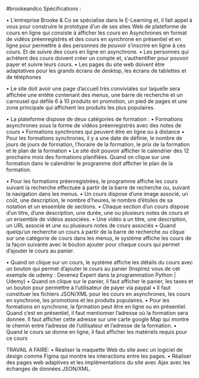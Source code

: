 #brookeandco
Spécifications :

• L’entreprise Brooke & Co se spécialise dans le E-Learning et,
  il fait appel à vous pour construire le prototype d’un de ses sites Web de
  plateforme de cours en ligne qui consiste à afficher les cours en Asynchrones 
  en format de vidéos préenregistrés et des cours en synchrone en présentiel et en ligne pour permettre à des personnes de pouvoir s’inscrire en ligne à ces cours. 
  Et de suivre des cours en ligne en asynchrone.
• Les personnes qui achètent des cours doivent créer un compte et,
  s’authentifier pour pouvoir payer et suivre leurs cours.
• Les pages du site web doivent être adaptatives pour les grands écrans
  de desktop, les écrans de tablettes et de téléphones

• Le site doit avoir une page d’accueil très conviviales sur laquelle sera
  affichée une entête contenant des menus, une barre de recherche et
  un carrousel qui défile 6 à 10 produits en promotion, un pied de
  pages et une zone principale qui affichent les produits les plus
  populaires.

• La plateforme dispose de deux catégories de formation :
    • Formations asynchrones sous la forme de vidéos préenregistrés avec des
      notes de cours
    • Formations synchrones qui peuvent être en ligne ou à distance
    • Pour les formations synchrones, il y a une date de définie, le nombre de jours
      de jours de formation, l’horaire de la formation, le prix de la formation et le
      plan de la formation
    • Le site doit pouvoir afficher le calendrier des 12 prochains mois des
      formations planifiées. Quand on clique sur une formation dans le calendrier le
      programme doit afficher le plan de la formation.

• Pour les formations préenregistrées, le programme affiche les cours 
  suivant la recherche effectuée à partir de la barre de recherche ou,
  suivant la navigation dans les menus.
• Un cours dispose d’une image associé, un coût, une description, le nombre
  d’heures, le nombre d’étoiles de sa notation et un ensemble de sections.
• Chaque section d’un cours dispose d’un titre, d’une description, une durée,
  une ou plusieurs notes de cours et un ensemble de vidéos associées.
• Une vidéo a un titre, une description, un URL associé et une ou plusieurs
  notes de cours associés
• Quand quelqu’un recherche un cours à partir de la barre de recherche ou
  clique sur une catégorie de cours dans les menus, le système affiche les
  cours de la façon suivante avec le bouton ajouter pour chaque cours qui
  permet d’ajouter le cours au panier.

• Quand on clique sur un cours, le système affiche les détails du cours avec un
  bouton qui permet d’ajouter le cours au panier (Inspirez vous de cet exemple de
  udemy : Devenez Expert dans la programmation Python | Udemy)
• Quand on clique sur le panier, il faut afficher le panier, les taxes et un bouton
  pour permettre à l’utilisateur de payer via paypal
• Il faut constituer les fichiers JSON/XML pour les cours en asynchrones, les cours
  en synchrone, les promotions et les produits populaires.
• Pour les formations en synchrone, la fprmation peut être en ligne ou en
  présentiel. Quand c’est en présentiel, il faut mentionner l’adresse où la formation
  sera donnée. Il faut afficher cette adresse sur une carte google Map qui montre le
  chemin entre l’adresse de l’utilisateur et l’adresse de la formation.
• Quand le cours se donne en ligne, il faut afficher les matériels requis pour ce
  cours

  TRAVAIL A FAIRE:
• Réaliser la maquette Web du site avec un logiciel de design comme
  Figma qui montre les interactions entre les pages. 
• Réaliser des pages web adaptives et les implémentations du site avec
  Ajax avec les échanges de données JSON/XML.